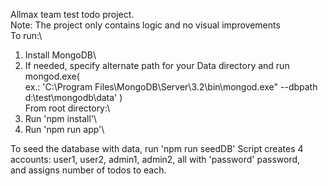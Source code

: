 Allmax team test todo project.\
Note: The project only contains logic and no visual improvements\
To run:\
1. Install MongoDB\
2. If needed, specify alternate path for your Data directory and run mongod.exe(\
ex.: 'C:\Program Files\MongoDB\Server\3.2\bin\mongod.exe" --dbpath d:\test\mongodb\data' )\
From root directory:\
3. Run 'npm install'\
4. Run 'npm run app'\

To seed the database with data, run 'npm run seedDB'
Script creates 4 accounts: user1, user2, admin1, admin2, all with 'password' password,\
and assigns number of todos to each.


